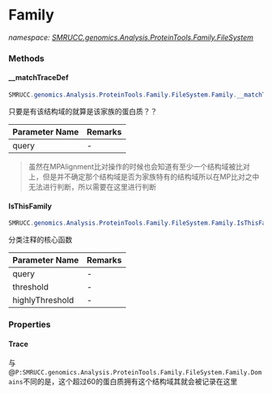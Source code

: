 ﻿# Family
_namespace: [SMRUCC.genomics.Analysis.ProteinTools.Family.FileSystem](./index.md)_





### Methods

#### __matchTraceDef
```csharp
SMRUCC.genomics.Analysis.ProteinTools.Family.FileSystem.Family.__matchTraceDef(SMRUCC.genomics.Data.Xfam.Pfam.PfamString.PfamString)
```
只要是有该结构域的就算是该家族的蛋白质？？

|Parameter Name|Remarks|
|--------------|-------|
|query|-|

> 
>  虽然在MPAlignment比对操作的时候也会知道有至少一个结构域被比对上，但是并不确定那个结构域是否为家族特有的结构域所以在MP比对之中无法进行判断，所以需要在这里进行判断
>  

#### IsThisFamily
```csharp
SMRUCC.genomics.Analysis.ProteinTools.Family.FileSystem.Family.IsThisFamily(SMRUCC.genomics.Data.Xfam.Pfam.PfamString.PfamString,System.Double,System.Double,System.Int32,System.Boolean)
```
分类注释的核心函数

|Parameter Name|Remarks|
|--------------|-------|
|query|-|
|threshold|-|
|highlyThreshold|-|



### Properties

#### Trace
与@``P:SMRUCC.genomics.Analysis.ProteinTools.Family.FileSystem.Family.Domains``不同的是，这个超过60的蛋白质拥有这个结构域其就会被记录在这里
